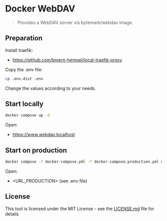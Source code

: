 # Docker WebDAV

> Provides a WebDAV server via bytemark/webdav image.

## Preparation

Install traefik:

* https://github.com/bjoern-hempel/local-traefik-proxy

Copy the .env file:

```bash
cp .env.dist .env
```

Change the values according to your needs.

## Start locally

```bash
docker compose up -d
```

Open:

* https://www.webdav.localhost

## Start on production

```bash
docker compose -f docker-compose.yml -f docker-compose.production.yml up -d
```

Open:

* <URL_PRODUCTION> (see .env file)

## License

This tool is licensed under the MIT License - see the [LICENSE.md](/LICENSE.md) file for details